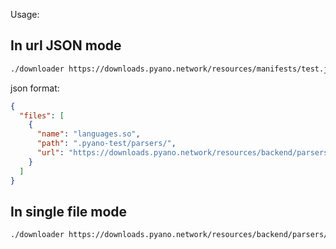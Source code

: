 Usage:

## In url JSON mode

```bash
./downloader https://downloads.pyano.network/resources/manifests/test.json
```

json format:

```json
{
  "files": [
    {
      "name": "languages.so",
      "path": ".pyano-test/parsers/",
      "url": "https://downloads.pyano.network/resources/backend/parsers/languages.so"
    }
  ]
}
```

## In single file mode

```bash
./downloader https://downloads.pyano.network/resources/backend/parsers/languages.so .pyano-test/language.so
```
